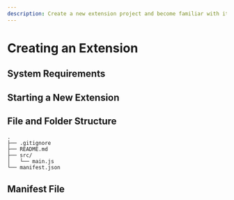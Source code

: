 ```yaml
---
description: Create a new extension project and become familiar with its file structure.
---
```


# Creating an Extension

## System Requirements

## Starting a New Extension

## File and Folder Structure

```
.
├── .gitignore
├── README.md
├── src/
│   └── main.js
└── manifest.json
```

## Manifest File
